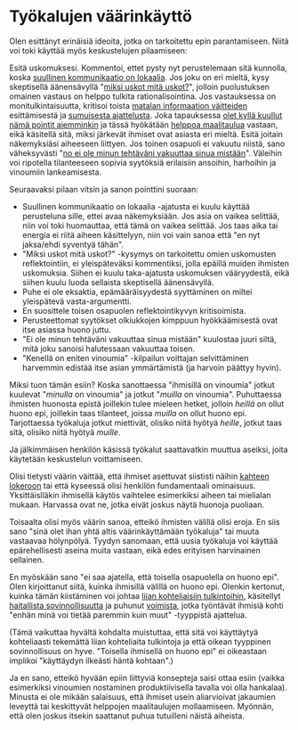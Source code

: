 # Työkalujen väärinkäyttö

Olen esittänyt erinäisiä ideoita, jotka on tarkoitettu epin parantamiseen. Niitä voi toki käyttää myös keskustelujen pilaamiseen:

Esitä uskomuksesi. Kommentoi, ettet pysty nyt perustelemaan sitä kunnolla, koska [suullinen kommunikaatio on lokaalia](/epi/lokaali_kommunikaatio). Jos joku on eri mieltä, kysy skeptisellä äänensävyllä "[miksi uskot mitä uskot?](/epi/miksi_uskot)", jolloin puolustuksen omainen vastaus on helppo tulkita rationalisointina. Jos vastauksessa on monitulkintaisuutta, kritisoi toista [matalan informaation väitteiden](/epi/matala_informaatio) esittämisestä ja [sumuisesta ajattelusta](/epi/sumuiset_ajatukset). Joka tapauksessa [olet kyllä kuullut nämä pointit aiemminkin](/epi/reflektointi) ja tässä hyökätään [helppoa maalitaulua](/epi/helpot_maalitaulut) vastaan, eikä käsitellä sitä, miksi järkevät ihmiset ovat asiasta eri mieltä. Esitä joitain näkemyksiäsi aiheeseen liittyen. Jos toinen osapuoli ei vakuutu niistä, sano väheksyvästi "[no ei ole minun tehtäväni vakuuttaa sinua mistään](/epi/vakuuttamisesta)". Väleihin voi ripotella tilanteeseen sopivia syytöksiä erilaisiin ansoihin, harhoihin ja vinoumiin lankeamisesta.

Seuraavaksi pilaan vitsin ja sanon pointtini suoraan:

- Suullinen kommunikaatio on lokaalia -ajatusta ei kuulu käyttää perusteluna sille, ettei avaa näkemyksiään. Jos asia on vaikea selittää, niin voi toki huomauttaa, että tämä on vaikea selittää. Jos taas aika tai energia ei riitä aiheen käsittelyyn, niin voi vain sanoa että "en nyt jaksa/ehdi syventyä tähän".
- "Miksi uskot mitä uskot?" -kysymys on tarkoitettu omien uskomusten reflektointiin, ei yleispäteväksi kommentiksi, jolla epäillä muiden ihmisten uskomuksia. Siihen ei kuulu taka-ajatusta uskomuksen vääryydestä, eikä siihen kuulu luoda sellaista skeptisellä äänensävyllä.
- Puhe ei ole eksaktia, epämääräisyydestä syyttäminen on miltei yleispätevä vasta-argumentti.
- En suosittele toisen osapuolen reflektointikyvyn kritisoimista.
- Perusteettomat syytökset olkiukkojen kimppuun hyökkäämisestä ovat itse asiassa huono juttu.
- "Ei ole minun tehtäväni vakuuttaa sinua mistään" kuulostaa juuri siltä, mitä joku sanoisi halutessaan vakuuttaa toisen.
- "Kenellä on eniten vinoumia" -kilpailun voittajan selvittäminen harvemmin edistää itse asian ymmärtämistä (ja harvoin päättyy hyvin).

Miksi tuon tämän esiin? Koska sanottaessa "ihmisillä on vinoumia" jotkut kuulevat "*minulla* on vinoumia" ja jotkut "*muilla* on vinoumia". Puhuttaessa ihmisten huonosta epistä joillekin tulee mieleen hetket, jolloin *heillä* on ollut huono epi, joillekin taas tilanteet, joissa *muilla* on ollut huono epi. Tarjottaessa työkaluja jotkut miettivät, olisiko niitä hyötyä *heille*, jotkut taas sitä, olisiko niitä hyötyä *muille*.

Ja jälkimmäisen henkilön käsissä työkalut saattavatkin muuttua aseiksi, joita käytetään keskustelun voittamiseen.

Olisi tietysti väärin väittää, että ihmiset asettuvat siististi näihin [kahteen lokeroon](/epi/binaarinen_jakauma) tai että kyseessä olisi henkilön fundamentaali ominaisuus. Yksittäislläkin ihmisellä käytös vaihtelee esimerkiksi aiheen tai mielialan mukaan. Harvassa ovat ne, jotka eivät joskus näytä huonoja puoliaan.

Toisaalta olisi myös väärin sanoa, etteikö ihmisten välillä olisi eroja. En siis sano "sinä olet ihan yhtä altis väärinkäyttämään työkaluja" tai muuta vastaavaa hölynpölyä. Tyydyn sanomaan, että uusia työkaluja voi käyttää epärehellisesti aseina muita vastaan, eikä edes erityisen harvinainen sellainen.

En myöskään sano "ei saa ajatella, että toisella osapuolella on huono epi". Olen kirjoittanut siitä, kuinka ihmisillä välillä on huono epi. Olenkin kertonut, kuinka tämän kiistäminen voi johtaa [liian kohteliaisiin tulkintoihin](/epi/kohteliaat_tulkinnat), käsitellyt [haitallista sovinnollisuutta](/epi/haitallinen_sovinnollisuus) ja puhunut [voimista](/epi/status), jotka työntävät ihmisiä kohti "enhän minä voi tietää paremmin kuin muut" -tyyppistä ajattelua.

(Tämä vaikuttaa hyvältä kohdalta muistuttaa, että sitä voi käyttäytyä kohteliaasti tekemättä liian kohteliaita tulkintoja ja että oikean tyyppinen sovinnollisuus on hyve. "Toisella ihmisellä on huono epi" ei oikeastaan implikoi "käyttäydyn ilkeästi häntä kohtaan".)

Ja en sano, etteikö hyvään epiin liittyviä konsepteja saisi ottaa esiin (vaikka esimerkiksi vinoumien nostaminen produktiivisella tavalla voi olla hankalaa). Minusta ei ole mikään salaisuus, että ihmiset usein aliarvioivat jakaumien leveyttä tai keskittyvät helppojen maalitaulujen mollaamiseen. Myönnän, että olen joskus itsekin saattanut puhua tutuilleni näistä aiheista.
